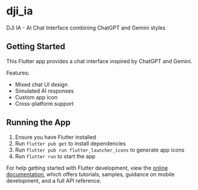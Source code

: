 # dji_ia

DJI IA - AI Chat Interface combining ChatGPT and Gemini styles

## Getting Started

This Flutter app provides a chat interface inspired by ChatGPT and Gemini.

Features:
- Mixed chat UI design
- Simulated AI responses
- Custom app icon
- Cross-platform support

## Running the App

1. Ensure you have Flutter installed
2. Run `flutter pub get` to install dependencies
3. Run `flutter pub run flutter_launcher_icons` to generate app icons
4. Run `flutter run` to start the app

For help getting started with Flutter development, view the
[online documentation](https://docs.flutter.dev/), which offers tutorials,
samples, guidance on mobile development, and a full API reference.